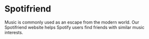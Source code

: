 # Spotifriend

Music is commonly used as an escape from the modern world. Our Spotifriend website helps Spotify users find friends with similar music interests.
